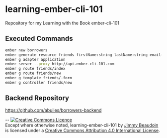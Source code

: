 # learning-ember-cli-101
Repository for my Learning with the Book ember-cli-101
## Executed Commands
```sh
ember new borrowers
ember generate resource friends firstName:string lastName:string email:string twitter:string totalArticles:number
ember g adapter application
ember server --proxy http://api.ember-cli-101.com
ember g route friends/index
ember g route friends/new
ember g template friends/-form
ember g controller friends/new
```
## Backend Repository
https://github.com/abuiles/borrowers-backend

--
<a rel="license" href="http://creativecommons.org/licenses/by/4.0/"><img alt="Creative Commons Licence" style="border-width:0" src="https://i.creativecommons.org/l/by/4.0/80x15.png" /></a><br /><span xmlns:dct="http://purl.org/dc/terms/" property="dct:title">Except where otherwise noted, learning-ember-cli-101</span> by <a xmlns:cc="http://creativecommons.org/ns#" href="http://jim-beaudoin.com" property="cc:attributionName" rel="cc:attributionURL">Jimmy Beaudoin</a> is licensed under a <a rel="license" href="http://creativecommons.org/licenses/by/4.0/">Creative Commons Attribution 4.0 International License</a>.
